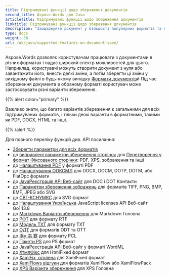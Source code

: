```yaml
---
title: Підтримувані функції щодо збереження документів
second_title: Aspose.Words для Java
articleTitle: Підтримувані функції щодо збереження документів
linktitle: Підтримувані функції щодо збереження документів
description: "Заощаджуйте документ у більшості популярних форматів та підтримує багато Microsoft Word особливості."
type: docs
weight: 30
url: /uk/java/supported-features-on-document-save/
---
```


Aspose.Words дозволяє користувачам працювати з документами в різних форматах і надає широкий спектр можливостей для цього. Наприклад, користувачі можуть створити документ з нуля або завантажити його, внести деякі зміни, а потім зберегти ці зміни у вихідному файлі в будь-якому випадку [Формати документів](/words/uk/java/supported-document-formats/)й Під час збереження документа в обраному форматі користувач може застосовувати різні варіанти збереження.

{{% alert color="primary" %}}

Важливо знати, що багато варіантів збереження є загальними для всіх підтримуваних форматів, і тільки деякі варіанти є форматними, такими як PDF, DOCX, HTML та інші.

{{% /alert %}}

Для повного переліку функцій див. API посилання:

- [Зберегти параметри для всіх форматів](https://reference.aspose.com/words/java/com.aspose.words/saveoptions/)
- до [виправлені параметри збереження сторінок](https://reference.aspose.com/words/java/com.aspose.words/fixedpagesaveoptions/) для [Перетворення у формат Фіксованого сторінки](/words/uk/java/converting-to-fixed-page-format/): PDF, XPS, зображення та інші
- до [Налаштування PDF](https://reference.aspose.com/words/java/com.aspose.words/pdfsaveoptions/) у форматі PDF
- до [Налаштування ООКСМЛ](https://reference.aspose.com/words/java/com.aspose.words/ooxmlsaveoptions/) для DOCX, DOCM, DOTР, DOTM, або FlatOpc формати
- до [JavaРеєстрація API Веб-сайт](https://reference.aspose.com/words/java/com.aspose.words/docsaveoptions/) для DOC і DOT Контакти
- до [Параметри збереження зображень](https://reference.aspose.com/words/java/com.aspose.words/imagesaveoptions/) для форматів TIFF, PNG, BMP, EMF, JPEG або SVG
- до [СВГ-КСНУМКС](https://reference.aspose.com/words/java/com.aspose.words/svgsaveoptions/) для SVG формат
- до [Налаштування Українська](https://reference.aspose.com/words/java/com.aspose.words/htmlsaveoptions/) JavaScript licenses API Веб-сайт Go1.13.8
- до [Markdown Варіанти збереження](https://reference.aspose.com/words/java/com.aspose.words/markdownsaveoptions/) для Markdown Головна
- до [РФТ](https://reference.aspose.com/words/java/com.aspose.words/rtfsaveoptions/) для формату RTF
- до [Модель TXT](https://reference.aspose.com/words/java/com.aspose.words/txtsaveoptions/) для формату TXT
- до [ОДТ](https://reference.aspose.com/words/java/com.aspose.words/odtsaveoptions/) для форматів ODT та OTT
- до [浜у 涓 蹇](https://reference.aspose.com/words/java/com.aspose.words/pclsaveoptions/) для формату PCL
- до [Пакети PS](https://reference.aspose.com/words/java/com.aspose.words/pssaveoptions/) для PS формат
- до [JavaРеєстрація API Веб-сайт](https://reference.aspose.com/words/java/com.aspose.words/wordml2003saveoptions/) у форматі WordML
- до [ХтмлФікс](https://reference.aspose.com/words/java/com.aspose.words/htmlfixedsaveoptions/) для HtmlFixed формат
- до [XamlFix, оголена](https://reference.aspose.com/words/java/com.aspose.words/xamlfixedsaveoptions/) для XamlFixed формат
- до [XamlFlows відгуки](https://reference.aspose.com/words/java/com.aspose.words/xamlflowsaveoptions/) для форматів XamlFlow або XamlFlowPack
- до [XPS Варіанти збереження](https://reference.aspose.com/words/java/com.aspose.words/xpssaveoptions/) для XPS Головна